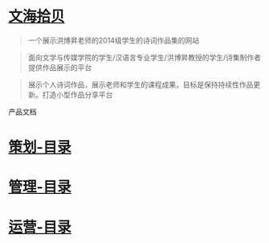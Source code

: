 # [文海拾贝](https://portfolio.bananatree.me)

 > 一个展示洪博昇老师的2014级学生的诗词作品集的网站  

 > 面向文学与传媒学院的学生/汉语言专业学生/洪博昇教授的学生/诗集制作者提供作品展示的平台

 > 展示个人诗词作品，展示老师和学生的课程成果，目标是保持持续性作品更新。打造小型作品分享平台

 产品文档
# [策划-目录](https://github.com/treeice/portfolio.bananatree.me/策划-产品文档.md)
# [管理-目录](https://github.com/treeice/portfolio.bananatree.me/管理-产品文档.md)
# [运营-目录](https://github.com/treeice/portfolio.bananatree.me/运营-产品文档.md)